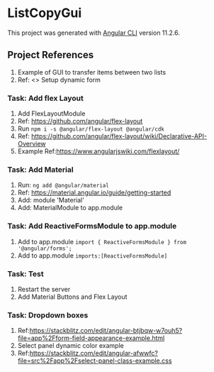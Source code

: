 # ListCopyGui

This project was generated with [Angular CLI](https://github.com/angular/angular-cli) version 11.2.6.

## Project References

1. Example of GUI to transfer items between two lists
2. Ref: <> Setup dynamic form

### Task: Add flex Layout

1. Add FlexLayoutModule
2. Ref: <https://github.com/angular/flex-layout>
3. Run ```npm i -s @angular/flex-layout @angular/cdk```
4. Ref: <https://github.com/angular/flex-layout/wiki/Declarative-API-Overview>
5. Example Ref:<https://www.angularjswiki.com/flexlayout/>

### Task: Add Material

1. Run: ```ng add @angular/material```
2. Ref: <https://material.angular.io/guide/getting-started>
3. Add: module 'Material'
4. Add: MaterialModule to app.module

### Task: Add ReactiveFormsModule to app.module

1. Add to app.module ```import { ReactiveFormsModule } from '@angular/forms';```
2. Add to app.module ```imports:[ReactiveFormsModule]```

### Task: Test

1. Restart the server
2. Add Material Buttons and Flex Layout

### Task: Dropdown boxes

1. Ref:<https://stackblitz.com/edit/angular-btjbqw-w7ouh5?file=app%2Fform-field-appearance-example.html>
2. Select panel dynamic color example
3. Ref:<https://stackblitz.com/edit/angular-afwwfc?file=src%2Fapp%2Fselect-panel-class-example.css> 
